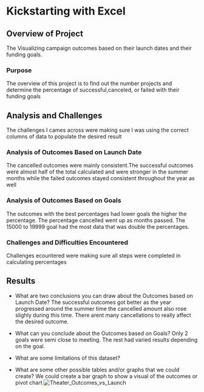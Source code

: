 # Kickstarting with Excel

## Overview of Project
The Visualizing campaign outcomes based on their launch dates and their funding goals. 
### Purpose
The overview of this project is to find out the number projects and determine the percentage of successful,canceled, or failed with their funding goals
## Analysis and Challenges
The challenges I cames across were making sure I was using the correct columns of data to populate the desired result
### Analysis of Outcomes Based on Launch Date
The cancelled outcomes were mainly consistent.The successful outcomes were almost half of the total calculated and were stronger in the summer months while the failed outcomes stayed consistent throughout the year as well
### Analysis of Outcomes Based on Goals
The outcomes with the best percentages had lower goals the higher the percentage. The percentage cancelled went up as months passed. The 15000 to 19999 goal had the most data that was double the percentages. 
### Challenges and Difficulties Encountered
Challenges ecountered were making sure all steps were completed in calculating percentages
## Results

- What are two conclusions you can draw about the Outcomes based on Launch Date?
The successful outcomes got better as the year progressed around the summer time the cancelled amount also rose slighly during this time. There arent many cancellations to really affect the desired outcome.
- What can you conclude about the Outcomes based on Goals?
Only 2 goals were semi close to meeting. The rest had varied results depending on the goal. 
- What are some limitations of this dataset?

- What are some other possible tables and/or graphs that we could create?
We could create a bar graph to show a visual of the outcomes or pivot chart
![Theater_Outcomes_vs_Launch](https://user-images.githubusercontent.com/90349936/134831060-40c89836-69fb-41db-9d36-2f6e1b5780df.png)
